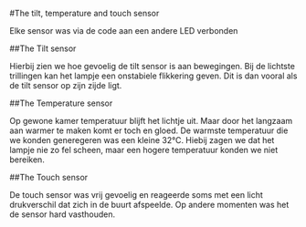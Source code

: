 #The tilt, temperature and touch sensor

Elke sensor was via de code aan een andere LED verbonden

##The Tilt sensor

Hierbij zien we hoe gevoelig de tilt sensor is aan bewegingen. 
Bij de lichtste trillingen kan het lampje een onstabiele flikkering geven. Dit is dan vooral als de tilt sensor op zijn zijde ligt.

##The Temperature sensor

Op gewone kamer temperatuur blijft het lichtje uit. Maar door het langzaam aan warmer te maken komt er toch en gloed.
De warmste temperatuur die we konden generegeren was een kleine 32°C. 
Hiebij zagen we dat het lampje nie zo fel scheen, maar een hogere temperatuur konden we niet bereiken.

##The Touch sensor

De touch sensor was vrij gevoelig en reageerde soms met een licht drukverschil dat zich in de buurt afspeelde.
Op andere momenten was het de sensor hard vasthouden.
